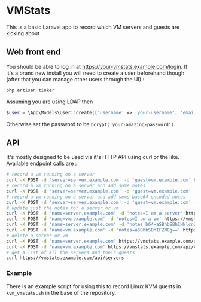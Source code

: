 # VMStats
This is a basic Laravel app to record which VM servers and guests are kicking about

## Web front end
You should be able to log in at https://your-vmstats.example.com/login.  If it's a brand new install you will need to create a user beforehand though (after that you can manage other users through the UI) :
```sh
php artisan tinker
```
Assuming you are using LDAP then
```php
$user = \App\Models\User::create(['username' => 'your-username', 'email' => 'you@example.com', 'surname' => 'Smith', 'forenames' => 'Jenny', 'is_staff' => true, 'password' => bcrypt(\Str::random(64))]);
```
Otherwise set the password to be `bcrypt('your-amazing-password')`.

## API
It's mostly designed to be used via it's HTTP API using curl or the like.  Available endpoint calls are :
```sh
# record a vm running on a server
curl -X POST -d 'server=server.example.com' -d 'guest=vm.example.com' https://vmstats.example.com/api/vms
# record a vm running on a server and add some notes
curl -X POST -d 'server=server.example.com' -d 'guest=vm.example.com' -d 'guest_notes=I am a VM' -d 'server_notes=I am a server' https://vmstats.example.com/api/vms
# record a vm running on a server and add some base64 encoded notes
curl -X POST -d 'server=server.example.com' -d 'guest=vm.example.com' -d 'guest_notes_b64=aSBhbSBhIFZNCg==' -d 'server_notes_b64=aSBhbSBhIHNlcnZlcgo=' https://vmstats.example.com/api/vms
# update just the notes for a server or vm
curl -X POST -d 'name=server.example.com' -d 'notes=I am a server' https://vmstats.example.com/api/server/notes
curl -X POST -d 'name=vm.example.com' -d 'notes=I am a vm' https://vmstats.example.com/api/guest/notes
curl -X POST -d 'name=server.example.com' -d 'notes_b64=aSBhbSBhIHNlcnZlcgo=' https://vmstats.example.com/api/server/notes
curl -X POST -d 'name=vm.example.com' -d 'notes=aSBhbSBhIFZNCg==' https://vmstats.example.com/api/guest/notes
# delete a server or vm
curl -X POST -d 'name=server.example.com' https://vmstats.example.com/api/servers/delete
curl -X POST -d 'name=vm.example.com' https://vmstats.example.com/api/vms/delete
# get a list of all the servers and their guests
curl https://vmstats.example.com/api/servers
```

### Example
There is an example script for using this to record Linux KVM guests in `kvm_vmstats.sh` in the base of the repository.

